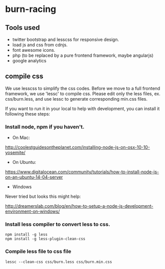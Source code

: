 # burn-racing

## Tools used

* twitter bootstrap and lesscss for responsive design. 
* load js and css from cdnjs. 
* font awesome icons.
* php (to be replaced by a pure frontend framework, maybe angularjs)
* google analytics

## compile css 
We use lesscss to simplify the css codes. Before we move to a full frontend framework, we use 'lessc' to compile css. Please edit only the less files, ex. css/burn.less, and use lessc to generate corresponding min.css files. 

If you want to run it in your local to help with development, you can install it following these steps:

### Install node, npm if you haven't.

* On Mac:

http://coolestguidesontheplanet.com/installing-node-js-on-osx-10-10-yosemite/

* On Ubuntu:

https://www.digitalocean.com/community/tutorials/how-to-install-node-js-on-an-ubuntu-14-04-server

* Windows

Never tried but looks this might help:

http://dreamerslab.com/blog/en/how-to-setup-a-node-js-development-environment-on-windows/


### Install less compiler to convert less to css. 

``` 
npm install -g less
npm install -g less-plugin-clean-css
```

### Compile less file to css file

```
lessc --clean-css css/burn.less css/burn.min.css

```

